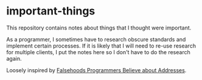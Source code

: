 # important-things
This repository contains notes about things that I thought were important.

As a programmer, I sometimes have to research obscure standards and implement certain processes. If it is likely that I will need to re-use research for multiple clients, I put the notes here so I don't have to do the research again.

Loosely inspired by [Falsehoods Programmers Believe about Addresses](https://www.mjt.me.uk/posts/falsehoods-programmers-believe-about-addresses/).
